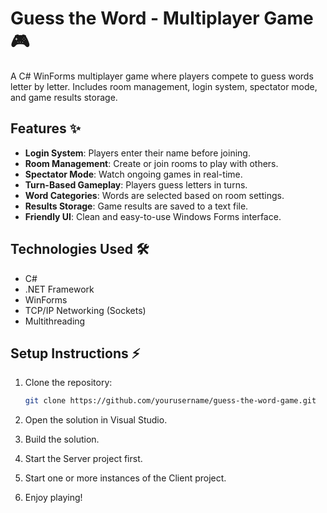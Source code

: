 # Guess the Word - Multiplayer Game 🎮

A C# WinForms multiplayer game where players compete to guess words letter by letter. Includes room management, login system, spectator mode, and game results storage.

## Features ✨
- **Login System**: Players enter their name before joining.
- **Room Management**: Create or join rooms to play with others.
- **Spectator Mode**: Watch ongoing games in real-time.
- **Turn-Based Gameplay**: Players guess letters in turns.
- **Word Categories**: Words are selected based on room settings.
- **Results Storage**: Game results are saved to a text file.
- **Friendly UI**: Clean and easy-to-use Windows Forms interface.

## Technologies Used 🛠
- C#
- .NET Framework
- WinForms
- TCP/IP Networking (Sockets)
- Multithreading

## Setup Instructions ⚡
1. Clone the repository:
   ```bash
   git clone https://github.com/yourusername/guess-the-word-game.git
2. Open the solution in Visual Studio.

3. Build the solution.

4. Start the Server project first.

5. Start one or more instances of the Client project.

6. Enjoy playing!